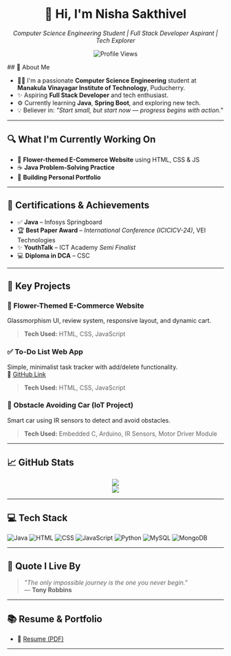 <h1 align="center">👋 Hi, I'm Nisha Sakthivel</h1> <p align="center"> <em>Computer Science Engineering Student | Full Stack Developer Aspirant | Tech Explorer</em> </p> <p align="center"> <img src="https://komarev.com/ghpvc/?username=Snisha2704&label=Profile%20Views&color=6C63FF" alt="Profile Views" /> </p>
## 🔬 About Me

- 👩‍💼 I'm a passionate **Computer Science Engineering** student at **Manakula Vinayagar Institute of Technology**, Puducherry.
- ✨ Aspiring **Full Stack Developer** and tech enthusiast.
- ⚙️ Currently learning **Java**, **Spring Boot**, and exploring new tech.
- 💡 Believer in: *"Start small, but start now — progress begins with action."*

---

## 🔍 What I'm Currently Working On

- 🌸 **Flower-themed E-Commerce Website** using HTML, CSS & JS  
- ☕ **Java Problem-Solving Practice**
- 📝 **Building Personal Portfolio**

---

## 🏅 Certifications & Achievements

- ✅ **Java** – Infosys Springboard  
- 🏆 **Best Paper Award** – *International Conference (ICICICV-24)*, VEI Technologies  
- ✨ **YouthTalk** – ICT Academy *Semi Finalist*  
- 💻 **Diploma in DCA** – CSC 

---

## 🌟 Key Projects

### 🌿 Flower-Themed E-Commerce Website  
Glassmorphism UI, review system, responsive layout, and dynamic cart.
> **Tech Used:** HTML, CSS, JavaScript

### ✅ To-Do List Web App  
Simple, minimalist task tracker with add/delete functionality.  
🔗 [GitHub Link](https://precious-cuchufli-fe0b15.netlify.app/)  
> **Tech Used:** HTML, CSS, JavaScript

### 🚗 Obstacle Avoiding Car (IoT Project)  
Smart car using IR sensors to detect and avoid obstacles.
> **Tech Used:** Embedded C, Arduino, IR Sensors, Motor Driver Module

---

## 📈 GitHub Stats

<p align="center">
  <img src="https://github-readme-stats.vercel.app/api?username=Snisha2704&show_icons=true&theme=default" />
  <br />
  <img src="https://github-readme-activity-graph.vercel.app/graph?username=Snisha2704&theme=github-light&hide_border=false&area=true" />
</p>

---

## 💻 Tech Stack

![Java](https://img.shields.io/badge/Java-orange?style=flat-square&logo=java&logoColor=white)
![HTML](https://img.shields.io/badge/HTML5-e34c26?style=flat-square&logo=html5&logoColor=white)
![CSS](https://img.shields.io/badge/CSS3-1572B6?style=flat-square&logo=css3&logoColor=white)
![JavaScript](https://img.shields.io/badge/JavaScript-f7df1e?style=flat-square&logo=javascript&logoColor=black)
![Python](https://img.shields.io/badge/Python-3776AB?style=flat-square&logo=python&logoColor=white)
![MySQL](https://img.shields.io/badge/MySQL-005C84?style=flat-square&logo=mysql&logoColor=white)
![MongoDB](https://img.shields.io/badge/MongoDB-4EA94B?style=flat-square&logo=mongodb&logoColor=white)

---

## 💬 Quote I Live By

> *"The only impossible journey is the one you never begin."*  
> — **Tony Robbins**

---

## 📚 Resume & Portfolio

- 📄 [Resume (PDF)](https://github.com/Snisha2704/resume.pdf)  

---
